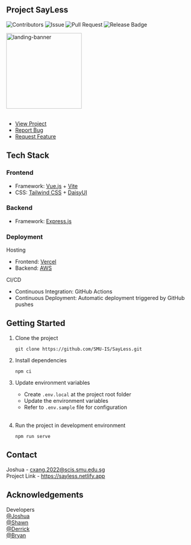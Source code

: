 ## Project SayLess

![Contributors](https://img.shields.io/github/contributors/SMU-IS/SayLess)
![Issue](https://img.shields.io/github/issues/SMU-IS/SayLess)
![Pull Request](https://img.shields.io/github/issues-pr/SMU-IS/SayLess)
![Release Badge](https://img.shields.io/github/downloads/SMU-IS/SayLess/total)

<img src="https://github.com/SMU-IS/SayLess/assets/54788382/81dd94d0-71e4-469a-8528-7929f2f0183d" alt="landing-banner" width="200" /> 
<br />
<br />

- [View Project](https://sayless.vercel.app)
- [Report Bug](https://github.com/SMU-IS/SayLess/issues/new?assignees=&labels=&projects=&template=bug_report.md&title=)
- [Request Feature](https://github.com/SMU-IS/SayLess/issues/new?assignees=&labels=&projects=&template=feature_request.md&title=)

## Tech Stack

### Frontend

- Framework: [Vue.js](https://vuejs.org/) + [Vite](https://vitejs.dev)
- CSS: [Tailwind CSS](https://tailwindcss.com) + [DaisyUI](https://daisyui.com/)

### Backend

- Framework: [Express.js](https://expressjs.com/)

### Deployment

Hosting

- Frontend: [Vercel](https://vercel.com/)
- Backend: [AWS](https://heroku.com)

CI/CD

- Continuous Integration: GitHub Actions
- Continuous Deployment: Automatic deployment triggered by GitHub pushes

## Getting Started

1. Clone the project

   ```
   git clone https://github.com/SMU-IS/SayLess.git
   ```

2. Install dependencies

   ```
   npm ci
   ```

3. Update environment variables

   - Create `.env.local` at the project root folder
   - Update the environment variables
   - Refer to `.env.sample` file for configuration
     <br />
     <br />

4. Run the project in development environment

   ```
   npm run serve
   ```

## Contact

Joshua - cxang.2022@scis.smu.edu.sg  
Project Link - https://sayless.netlify.app

## Acknowledgements

Developers  
[@Joshua](https://github.com/joshuadavidang)  
[@Shawn](https://github.com/shawnkharece)  
[@Derrick](https://github.com/derrick-lkh)  
[@Bryan](https://github.com/bryantheball)
